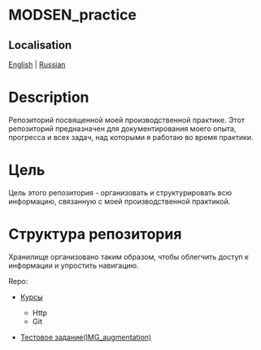 # MODSEN_practice

## Localisation

[English](README.md) | [Russian](README.ru.md)

# Description

Репозиторий посвященной моей производственной практике. Этот репозиторий предназначен для документирования моего опыта, прогресса и всех задач, над которыми я работаю во время практики.

# Цель

Цель этого репозитория - организовать и структурировать всю информацию, связанную с моей производственной практикой.

# Структура репозитория

Хранилище организовано таким образом, чтобы облегчить доступ к информации и упростить навигацию.

Repo:

- [Курсы](Courses/README.md)

  - Http
  - Git

- [Тестовое задание(IMG_augmentation)](IMG_augmentation/README.ru.md)
